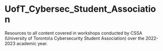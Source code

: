 # UofT_Cybersec_Student_Association
Resources to all content covered in workshops conducted by CSSA (University of Toronto\s Cybersecurity Student Association) over the 2022-2023 academic year.
